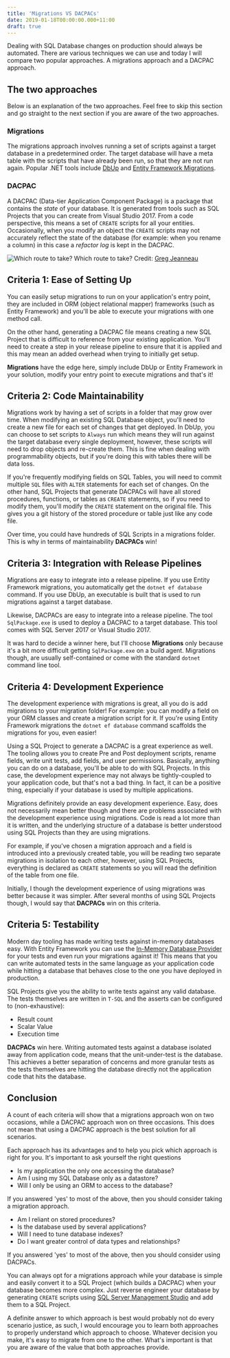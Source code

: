 ```yaml
---
title: 'Migrations VS DACPACs'
date: 2019-01-18T00:00:00.000+11:00
draft: true
---
```


Dealing with SQL Database changes on production should always be automated. There are various techniques we can use and today I will compare two popular approaches. A migrations approach and a DACPAC approach.

## The two approaches
Below is an explanation of the two approaches. Feel free to skip this section and go straight to the next section if you are aware of the two approaches.

### Migrations
The migrations approach involves running a set of scripts against a target database in a predetermined order. The target database will have a meta table with the scripts that have already been run, so that they are not run again. Popular .NET tools include [DbUp](https://dbup.github.io/) and [Entity Framework Migrations](https://docs.microsoft.com/en-us/aspnet/mvc/overview/getting-started/getting-started-with-ef-using-mvc/migrations-and-deployment-with-the-entity-framework-in-an-asp-net-mvc-application). 

### DACPAC
A DACPAC (Data-tier Application Component Package) is a package that contains the _state_ of your database. It is generated from tools such as SQL Projects that you can create from Visual Studio 2017. From a code perspective, this means a set of `CREATE` scripts for all your entities. Occasionally, when you modify an object the `CREATE` scripts may not accurately reflect the state of the database (for example: when you rename a column) in this case a _refactor log_ is kept in the DACPAC.

![Which route to take?](/images/migrations-vs-dacpacs-which-steps.jpg) Which route to take? Credit: [Greg Jeanneau](https://unsplash.com/@gregjeanneau)

## Criteria 1: Ease of Setting Up
You can easily setup migrations to run on your application's entry point, they are included in ORM (object relational mapper) frameworks (such as Entity Framework) and you'll be able to execute your migrations with one method call.

On the other hand, generating a DACPAC file means creating a new SQL Project that is difficult to reference from your existing application. You'll need to create a step in your release pipeline to ensure that it is applied and this may mean an added overhead when trying to initially get setup.

__Migrations__ have the edge here, simply include DbUp or Entity Framework in your solution, modify your entry point to execute migrations and that's it!

## Criteria 2: Code Maintainability
Migrations work by having a set of scripts in a folder that may grow over time. When modifying an existing SQL Database object, you'll need to create a new file for each set of changes that get deployed. In DbUp, you can choose to set scripts to `Always` run which means they will run against the target database every single deployment, however, these scripts will need to drop objects and re-create them. This is fine when dealing with programmability objects, but if you're doing this with tables there will be data loss.

If you're frequently modifying fields on SQL Tables, you will need to commit multiple `SQL` files with `ALTER` statements for each set of changes. On the other hand, SQL Projects that generate DACPACs will have all stored procedures, functions, or tables as `CREATE` statements, so if you need to modify them, you'll modify the `CREATE` statement on the original file. This gives you a git history of the stored procedure or table just like any code file.

Over time, you could have hundreds of SQL Scripts in a migrations folder. This is why in terms of maintainability __DACPACs__ win!

## Criteria 3: Integration with Release Pipelines
Migrations are easy to integrate into a release pipeline. If you use Entity Framework migrations, you automatically get the `dotnet ef database` command. If you use DbUp, an executable is built that is used to run migrations against a target database.

Likewise, DACPACs are easy to integrate into a release pipeline. The tool `SqlPackage.exe` is used to deploy a DACPAC to a target database. This tool comes with SQL Server 2017 or Visual Studio 2017.

It was hard to decide a winner here, but I'll choose __Migrations__ only because it's a bit more difficult getting `SqlPackage.exe` on a build agent. Migrations though, are usually self-contained or come with the standard `dotnet` command line tool.
 
## Criteria 4: Development Experience
The development experience with migrations is great, all you do is add migrations to your migration folder! For example: you can modify a field on your ORM classes and create a migration script for it. If you're using Entity Framework migrations the  `dotnet ef database` command scaffolds the migrations for you, even easier! 

Using a SQL Project to generate a DACPAC is a great experience as well. The tooling allows you to create Pre and Post deployment scripts, rename fields, write unit tests, add fields, and user permissions. Basically, anything you can do on a database, you'll be able to do with SQL Projects. In this case, the development experience may not always be tightly-coupled to your application code, but that's not a bad thing. In fact, it can be a positive thing, especially if your database is used by multiple applications.

Migrations definitely provide an easy development experience. Easy, does not necessarily mean better though and there are problems associated with the development experience using migrations. Code is read a lot more than it is written, and the underlying structure of a database is better understood using SQL Projects than they are using migrations. 

For example, if you've chosen a migration approach and a field is introduced into a previously created table, you will be reading two separate migrations in isolation to each other, however, using SQL Projects, everything is declared as `CREATE` statements so you will read the definition of the table from one file.

Initially, I though the development experience of using migrations was better because it was simpler. After several months of using SQL Projects though, I would say that __DACPACs__ win on this criteria.

## Criteria 5: Testability
Modern day tooling has made writing tests against in-memory databases easy. With Entity Framework you can use the [In-Memory Database Provider](https://docs.microsoft.com/en-us/ef/core/providers/in-memory/) for your tests and even run your migrations against it! This means that you can write automated tests in the same language as your application code while hitting a database that behaves close to the one you have deployed in production.

SQL Projects give you the ability to write tests against any valid database. The tests themselves are written in `T-SQL` and the asserts can be configured to (non-exhaustive):

- Result count
- Scalar Value
- Execution time

__DACPACs__ win here. Writing automated tests against a database isolated away from application code, means that the unit-under-test is the database. This achieves a better separation of concerns and more granular tests as the tests themselves are hitting the database directly not the application code that hits the database.

## Conclusion
A count of each criteria will show that a migrations approach won on two occasions, while a DACPAC approach won on three occasions. This does not mean that using a DACPAC approach is the best solution for all scenarios.

Each approach has its advantages and to help you pick which approach is right for you. It's important to ask yourself the right questions

- Is my application the only one accessing the database?
- Am I using my SQL Database only as a datastore?
- Will I only be using an ORM to access to the database?

If you answered 'yes' to most of the above, then you should consider taking a migration approach.

- Am I reliant on stored procedures?
- Is the database used by several applications?
- Will I need to tune database indexes?
- Do I want greater control of data types and relationships?

If you answered 'yes' to most of the above, then you should consider using DACPACs.

You can always opt for a migrations approach while your database is simple and easily convert it to a SQL Project (which builds a DACPAC) when your database becomes more complex. Just reverse engineer your database by generating `CREATE` scripts using [SQL Server Management Studio](https://docs.microsoft.com/en-us/sql/ssms/download-sql-server-management-studio-ssms?view=sql-server-2017) and add them to a SQL Project.

A definite answer to which approach is best would probably not do every scenario justice, as such, I would encourage you to learn both approaches to properly understand which approach to choose. Whatever decision you make, it's easy to migrate from one to the other. What's important is that you are aware of the value that both approaches provide.
